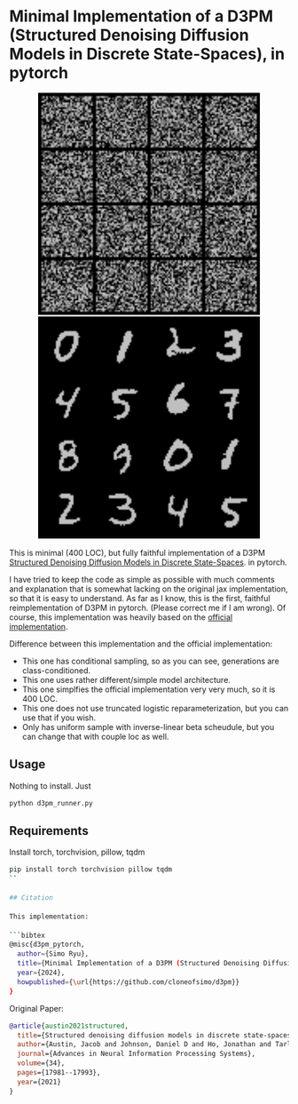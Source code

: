 # Minimal Implementation of a D3PM (Structured Denoising Diffusion Models in Discrete State-Spaces), in pytorch


<p align="center">
  <img src="contents/best.gif" alt="Chimp" width="400">
  <img src="contents/best.png" alt="Chimp" width="400">
</p>



This is minimal (400 LOC), but fully faithful implementation of a D3PM [Structured Denoising Diffusion Models in Discrete State-Spaces](https://arxiv.org/abs/2107.03006). in pytorch.

I have tried to keep the code as simple as possible with much comments and explanation that is somewhat lacking on the original jax implementation, so that it is easy to understand. As far as I know, this is the first, faithful reimplementation of D3PM in pytorch. (Please correct me if I am wrong). Of course, this implementation was heavily based on the [official implementation](https://github.com/google-research/google-research/tree/master/d3pm/images).

Difference between this implementation and the official implementation:

* This one has conditional sampling, so as you can see, generations are class-conditioned.
* This one uses rather different/simple model architecture.
* This one simplfies the official implementation very very much, so it is 400 LOC.
* This one does not use truncated logistic reparameterization, but you can use that if you wish.
* Only has uniform sample with inverse-linear beta scheudule, but you can change that with couple loc as well.

## Usage

Nothing to install. Just

```bash
python d3pm_runner.py
```

## Requirements

Install torch, torchvision, pillow, tqdm

```bash
pip install torch torchvision pillow tqdm
``

## Citation

This implementation:

```bibtex
@misc{d3pm_pytorch,
  author={Simo Ryu},
  title={Minimal Implementation of a D3PM (Structured Denoising Diffusion Models in Discrete State-Spaces), in pytorch},
  year={2024},
  howpublished={\url{https://github.com/cloneofsimo/d3pm}}
}
```

Original Paper:

```bibtex
@article{austin2021structured,
  title={Structured denoising diffusion models in discrete state-spaces},
  author={Austin, Jacob and Johnson, Daniel D and Ho, Jonathan and Tarlow, Daniel and Van Den Berg, Rianne},
  journal={Advances in Neural Information Processing Systems},
  volume={34},
  pages={17981--17993},
  year={2021}
}
```
